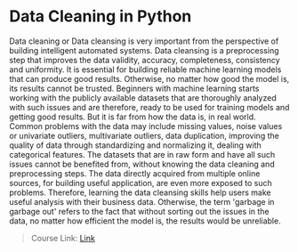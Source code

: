 # Data Cleaning in Python

Data cleaning or Data cleansing is very important from the perspective of building intelligent automated systems. Data cleansing is a preprocessing step that improves the data validity, accuracy, completeness, consistency and uniformity. It is essential for building reliable machine learning models that can produce good results. Otherwise, no matter how good the model is, its results cannot be trusted. Beginners with machine learning starts working with the publicly available datasets that are thoroughly analyzed with such issues and are therefore, ready to be used for training models and getting good results. But it is far from how the data is, in real world. Common problems with the data may include missing values, noise values or univariate outliers, multivariate outliers, data duplication, improving the quality of data through standardizing and normalizing it, dealing with categorical features. The datasets that are in raw form and have all such issues cannot be benefited from, without knowing the data cleaning and preprocessing steps. The data directly acquired from multiple online sources, for building useful application, are even more exposed to such problems. Therefore, learning the data cleansing skills help users make useful analysis with their business data. Otherwise, the term 'garbage in garbage out' refers to the fact that without sorting out the issues in the data, no matter how efficient the model is, the results would be unreliable. 

> Course Link: [Link](https://www.udemy.com/share/102Wn6AkYad1hVQ3Q=/)
